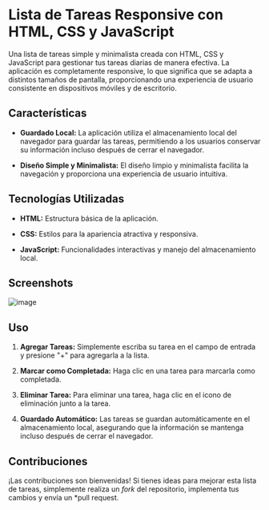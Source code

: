 # Lista de Tareas Responsive con HTML, CSS y JavaScript

Una lista de tareas simple y minimalista creada con HTML, CSS y JavaScript para gestionar tus tareas diarias de manera efectiva. La aplicación es completamente responsive, lo que significa que se adapta a distintos tamaños de pantalla, proporcionando una experiencia de usuario consistente en dispositivos móviles y de escritorio.

## Características

- **Guardado Local:** La aplicación utiliza el almacenamiento local del navegador para guardar las tareas, permitiendo a los usuarios conservar su información incluso después de cerrar el navegador.

- **Diseño Simple y Minimalista:** El diseño limpio y minimalista facilita la navegación y proporciona una experiencia de usuario intuitiva.

## Tecnologías Utilizadas

- **HTML:** Estructura básica de la aplicación.

- **CSS:** Estilos para la apariencia atractiva y responsiva.

- **JavaScript:** Funcionalidades interactivas y manejo del almacenamiento local.

## Screenshots
![image](https://github.com/HecNajera/Lista-de-Tareas/assets/123846479/12a34949-9937-4ab8-95ff-2459b7992c7c)


## Uso

1. **Agregar Tareas:** Simplemente escriba su tarea en el campo de entrada y presione "+" para agregarla a la lista.

2. **Marcar como Completada:** Haga clic en una tarea para marcarla como completada.

3. **Eliminar Tarea:** Para eliminar una tarea, haga clic en el icono de eliminación junto a la tarea.

4. **Guardado Automático:** Las tareas se guardan automáticamente en el almacenamiento local, asegurando que la información se mantenga incluso después de cerrar el navegador.

## Contribuciones

¡Las contribuciones son bienvenidas! Si tienes ideas para mejorar esta lista de tareas, simplemente realiza un *fork* del repositorio, implementa tus cambios y envía un *pull request.
